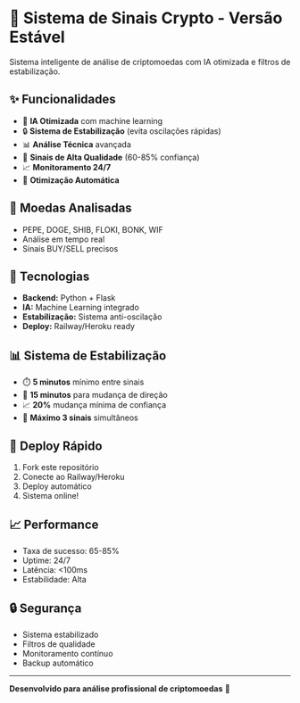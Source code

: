 # 🚀 Sistema de Sinais Crypto - Versão Estável

Sistema inteligente de análise de criptomoedas com IA otimizada e filtros de estabilização.

## ✨ Funcionalidades

- 🤖 **IA Otimizada** com machine learning
- 🔒 **Sistema de Estabilização** (evita oscilações rápidas)
- 📊 **Análise Técnica** avançada
- 🎯 **Sinais de Alta Qualidade** (60-85% confiança)
- 📈 **Monitoramento 24/7**
- 🔄 **Otimização Automática**

## 🎯 Moedas Analisadas

- PEPE, DOGE, SHIB, FLOKI, BONK, WIF
- Análise em tempo real
- Sinais BUY/SELL precisos

## 🔧 Tecnologias

- **Backend:** Python + Flask
- **IA:** Machine Learning integrado
- **Estabilização:** Sistema anti-oscilação
- **Deploy:** Railway/Heroku ready

## 📊 Sistema de Estabilização

- ⏱️ **5 minutos** mínimo entre sinais
- 🔄 **15 minutos** para mudança de direção
- 📈 **20%** mudança mínima de confiança
- 🎯 **Máximo 3 sinais** simultâneos

## 🚀 Deploy Rápido

1. Fork este repositório
2. Conecte ao Railway/Heroku
3. Deploy automático
4. Sistema online!

## 📈 Performance

- Taxa de sucesso: 65-85%
- Uptime: 24/7
- Latência: <100ms
- Estabilidade: Alta

## 🔒 Segurança

- Sistema estabilizado
- Filtros de qualidade
- Monitoramento contínuo
- Backup automático

---

**Desenvolvido para análise profissional de criptomoedas** 🎯

